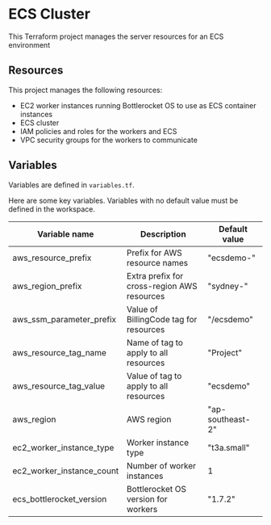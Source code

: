 # ECS Cluster

This Terraform project manages the server resources for an ECS environment

## Resources

This project manages the following resources:

- EC2 worker instances running Bottlerocket OS to use as ECS container instances
- ECS cluster
- IAM policies and roles for the workers and ECS
- VPC security groups for the workers to communicate

## Variables

Variables are defined in `variables.tf`.

Here are some key variables. Variables with no default value must be defined in the workspace.

| Variable name             | Description                                 | Default value          |
| ------------------------- | ------------------------------------------- | ---------------------- |
| aws_resource_prefix       | Prefix for AWS resource names               | "ecsdemo-"             |
| aws_region_prefix         | Extra prefix for cross-region AWS resources | "sydney-"              |
| aws_ssm_parameter_prefix  | Value of BillingCode tag for resources      | "/ecsdemo"             |
| aws_resource_tag_name     | Name of tag to apply to all resources       | "Project"              |
| aws_resource_tag_value    | Value of tag to apply to all resources      | "ecsdemo"              |
| aws_region                | AWS region                                  | "ap-southeast-2"       |
| ec2_worker_instance_type  | Worker instance type                        | "t3a.small"            |
| ec2_worker_instance_count | Number of worker instances                  | 1                      |
| ecs_bottlerocket_version  | Bottlerocket OS version for workers         | "1.7.2"                |
